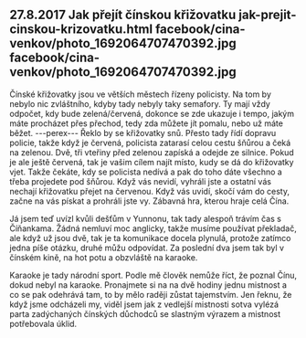 27.8.2017
Jak přejít čínskou křižovatku
jak-prejit-cinskou-krizovatku.html
facebook/cina-venkov/photo_1692064707470392.jpg
facebook/cina-venkov/photo_1692064707470392.jpg
--------------

Čínské křižovatky jsou ve větších městech řízeny policisty. Na tom by nebylo nic zvláštního, kdyby tady nebyly taky semafory. Ty mají vždy odpočet, kdy bude zelená/červená, dokonce se zde ukazuje i tempo, jakým máte procházet přes přechod, tedy zda můžete jít pomalu, nebo už máte běžet.
---perex---
Řeklo by se křižovatky snů. Přesto tady řídí dopravu policie, takže když je červená, policista zatarasí celou cestu šňůrou a čeká na zelenou. Dvě, tři vteřiny před zelenou zapíská a odejde ze silnice. Pokud je ale ještě červená, tak je vašim cílem najít místo, kudy se dá do křižovatky vjet. Takže čekáte, kdy se policista nedívá a pak do toho dáte všechno a třeba projedete pod šňůrou. Když vás nevidí, vyhráli jste a ostatní vás nechají křižovatku přejet na červenou. Když vás uvidí, skočí vám do cesty, začne na vás pískat a prohráli jste vy. Zábavná hra, kterou hraje celá Čína.

Já jsem teď uvízl kvůli dešťům v Yunnonu, tak tady alespoň trávím čas s Číňankama. Žádná nemluví moc anglicky, takže musíme používat překladač, ale když už jsou dvě, tak je ta komunikace docela plynulá, protože zatímco jedna píše otázku, druhé můžu odpovídat. Za poslední dva jsem tak byl v čínském kině, na hot potu a obzvláště na karaoke.

Karaoke je tady národní sport. Podle mě člověk nemůže říct, že poznal Čínu, dokud nebyl na karaoke. Pronajmete si na na dvě hodiny jednu mistnost a co se pak odehrává tam, to by mělo raději zůstat tajemstvím. Jen řeknu, že když jsme odcházeli my, viděl jsem jak z vedlejší mistnosti sotva vylézá parta zadýchaných čínských důchodců se slastným výrazem a mistnost potřebovala úklid.